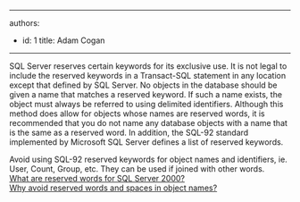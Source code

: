 

---
authors:
  - id: 1
    title: Adam Cogan
---




<span class='intro'> <p class="ssw15-rteElement-P">SQL Server reserves certain keywords for its exclusive use. It is not legal to include the reserved keywords in a Transact-SQL statement in any location except that defined by SQL Server. No objects in the database should be given a name that matches a reserved keyword. If such a name exists, the object must always be referred to using delimited identifiers. Although this method does allow for objects whose names are reserved words, it is recommended that you do not name any database objects with a name that is the same as a reserved word. In addition, the SQL-92 standard implemented by Microsoft SQL Server defines a list of reserved keywords.​​​<br></p> </span>

<p>​Avoid using SQL-92 reserved keywords for object names and identifiers, ie. User, Count, Group, etc. They can be used if joined with other words.<br><a href="https&#58;//www.ssw.com.au/ssw/KB/KB.asp?KBID=Q931371">What are reserved words for SQL Server 2000?</a><br><a href="https&#58;//www.ssw.com.au/ssw/KB/KB.asp?KBID=Q1620415">Why avoid reserved words and spaces in object names?</a><br></p>


